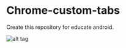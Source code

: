 # Chrome-custom-tabs
Create this repository for educate android.

![alt tag](https://oatrice.files.wordpress.com/2016/02/86e95-cct_large2b2.gif?w=712)
